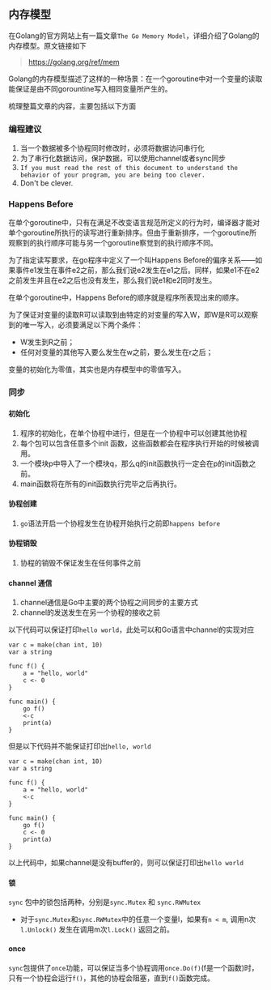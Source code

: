 ## 内存模型

在Golang的官方网站上有一篇文章`The Go Memory Model`，详细介绍了Golang的内存模型。原文链接如下

> https://golang.org/ref/mem

Golang的内存模型描述了这样的一种场景：在一个goroutine中对一个变量的读取能保证是由不同gorountine写入相同变量所产生的。

梳理整篇文章的内容，主要包括以下方面

### 编程建议

1. 当一个数据被多个协程同时修改时，必须将数据访问串行化
2. 为了串行化数据访问，保护数据，可以使用channel或者sync同步
3. `If you must read the rest of this document to understand the behavior of your program, you are being too clever.`
4. Don't be clever.

### Happens Before

在单个goroutine中，只有在满足不改变语言规范所定义的行为时，编译器才能对单个goroutine所执行的读写进行重新排序。但由于重新排序，一个goroutine所观察到的执行顺序可能与另一个goroutine察觉到的执行顺序不同。

为了指定读写要求，在go程序中定义了一个叫Happens Before的偏序关系——如果事件e1发生在事件e2之前，那么我们说e2发生在e1之后。同样，如果e1不在e2之前发生并且在e2之后也没有发生，那么我们说e1和e2同时发生。

在单个goroutine中，Happens Before的顺序就是程序所表现出来的顺序。

为了保证对变量的读取R可以读取到由特定的对变量的写入W，即W是R可以观察到的唯一写入，必须要满足以下两个条件：

- W发生到R之前；
- 任何对变量的其他写入要么发生在w之前，要么发生在r之后；

变量的初始化为零值，其实也是内存模型中的零值写入。

### 同步

#### 初始化

1. 程序的初始化，在单个协程中进行，但是在一个协程中可以创建其他协程
1. 每个包可以包含任意多个init 函数，这些函数都会在程序执行开始的时候被调用。
1. 一个模块p中导入了一个模块q，那么q的init函数执行一定会在p的init函数之前。
1. main函数将在所有的init函数执行完毕之后再执行。

#### 协程创建

1. `go`语法开启一个协程发生在协程开始执行之前即`happens before`

#### 协程销毁

1. 协程的销毁不保证发生在任何事件之前

#### channel 通信

1. channel通信是Go中主要的两个协程之间同步的主要方式
2. channel的发送发生在另一个协程的接收之前


以下代码可以保证打印`hello world`，此处可以和Go语言中channel的实现对应

```
var c = make(chan int, 10)
var a string

func f() {
	a = "hello, world"
	c <- 0
}

func main() {
	go f()
	<-c
	print(a)
}
```

但是以下代码并不能保证打印出`hello, world`

```
var c = make(chan int, 10)
var a string

func f() {
	a = "hello, world"
	<-c
}

func main() {
	go f()
	c <- 0
	print(a)
}

```

以上代码中，如果channel是没有buffer的，则可以保证打印出`hello world`

#### 锁

`sync` 包中的锁包括两种，分别是`sync.Mutex` 和 `sync.RWMutex`

- 对于`sync.Mutex`和`sync.RWMutex`中的任意一个变量l，如果有`n < m`, 调用n次`l.Unlock()` 发生在调用m次`l.Lock()` 返回之前。

#### once

`sync`包提供了`once`功能，可以保证当多个协程调用`once.Do(f)`(f是一个函数)时，只有一个协程会运行`f()`，其他的协程会阻塞，直到`f()`函数完成。


